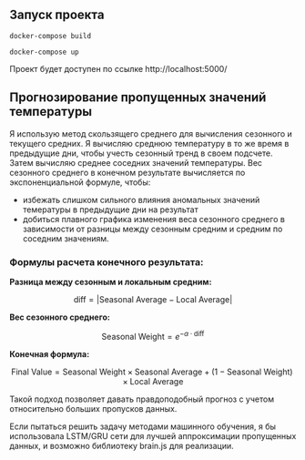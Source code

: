 ## Запуск проекта
```console
docker-compose build
```

```console
docker-compose up
```

Проект будет доступен по ссылке http://localhost:5000/

## Прогнозирование пропущенных значений температуры
Я использую метод скользящего среднего для вычисления сезонного и текущего средних. Я вычисляю среднюю температуру в то же время в предыдущие дни, чтобы учесть сезонный тренд в своем подсчете.
Затем вычисляю среднее соседних значений температуры. Вес сезонного среднего в конечном результате вычисляется по экспоненциальной формуле, чтобы:
* избежать слишком сильного влияния аномальных значений темературы в предыдущие дни на результат
* добиться плавного графика изменения веса сезонного среднего в зависимости от разницы между сезонным средним и средним по соседним значениям.

### Формулы расчета конечного результата:

**Разница между сезонным и локальным средним:**

$$
\text{diff} = |\text{Seasonal Average} - \text{Local Average}|
$$

**Вес сезонного среднего:**

$$
\text{Seasonal Weight} = e^{-\alpha \cdot \text{diff}}
$$

**Конечная формула:**

$$
\text{Final Value} = \text{Seasonal Weight} \times \text{Seasonal Average} + (1 - \text{Seasonal Weight}) \times \text{Local Average}
$$

Такой подход позволяет давать правдоподобный прогноз с учетом относительно больших пропусков данных.

Если пытаться решить задачу методами машинного обучения, я бы использовала LSTM/GRU сети для лучшей аппроксимации пропущенных данных, и возможно библиотеку brain.js для реализации.


